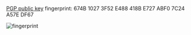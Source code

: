 [PGP public key](n33l4m1n.asc) fingerprint: 674B 1027 3F52 E488 418B  E727 ABF0 7C24 A57E DF67

![fingerprint](https://user-images.githubusercontent.com/8183905/183002031-22854789-9e4a-4f0c-92b1-b1e385be2695.png)
